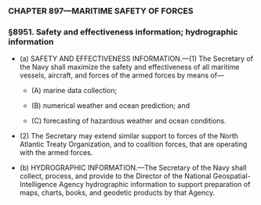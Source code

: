 ### **CHAPTER 897—MARITIME SAFETY OF FORCES**

### §8951. Safety and effectiveness information; hydrographic information
* (a) SAFETY AND EFFECTIVENESS INFORMATION.—(1) The Secretary of the Navy shall maximize the safety and effectiveness of all maritime vessels, aircraft, and forces of the armed forces by means of—

  * (A) marine data collection;

  * (B) numerical weather and ocean prediction; and

  * (C) forecasting of hazardous weather and ocean conditions.


* (2) The Secretary may extend similar support to forces of the North Atlantic Treaty Organization, and to coalition forces, that are operating with the armed forces.

* (b) HYDROGRAPHIC INFORMATION.—The Secretary of the Navy shall collect, process, and provide to the Director of the National Geospatial-Intelligence Agency hydrographic information to support preparation of maps, charts, books, and geodetic products by that Agency.